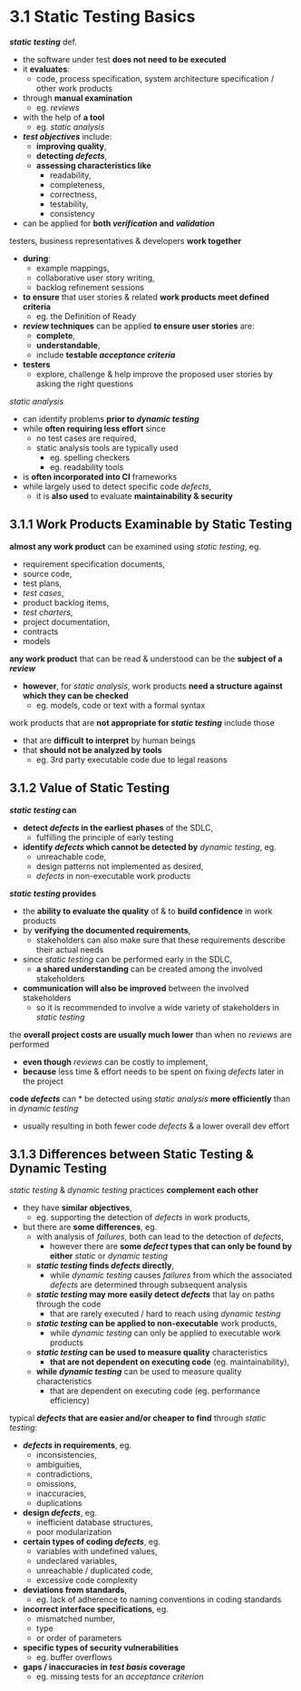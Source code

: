 # 3.1 Static Testing Basics

***static testing*** def.
* the software under test **does not need to be executed**
* it **evaluates**:
  + code, process specification, system architecture specification / other work products
* through **manual examination**
  + eg. *reviews*
* with the help of **a tool**
  + eg. *static analysis*
* ***test objectives*** include:
  + **improving quality**,
  + **detecting *defects***,
  + **assessing characteristics like**
    - readability,
    - completeness,
    - correctness,
    - testability,
    - consistency
* can be applied for **both *verification* and *validation***

testers, business representatives & developers **work together**
* **during**:
  + example mappings,
  + collaborative user story writing,
  + backlog refinement sessions
* **to ensure** that user stories & related **work products meet defined criteria**
  + eg. the Definition of Ready
* ***review* techniques** can be applied **to ensure user stories** are:
    - **complete**,
    - **understandable**,
    - include **testable *acceptance criteria***
* **testers**
  + explore, challenge & help improve the proposed user stories by asking the right questions

*static analysis*
* can identify problems **prior to *dynamic testing***
* while **often requiring less effort** since
  + no test cases are required,
  + static analysis tools are typically used
    - eg. spelling checkers
    - eg. readability tools
* is **often incorporated into CI** frameworks
* while largely used to detect specific code *defects*,
  + it is **also used** to evaluate **maintainability & security**

## 3.1.1 Work Products Examinable by Static Testing

**almost any work product** can be examined using *static testing*, eg.
* requirement specification documents,
* source code,
* test plans,
* *test cases*,
* product backlog items,
* *test charters*,
* project documentation,
* contracts
* models

**any work product** that can be read & understood can be the **subject of a *review***
* **however**, for *static analysis*, work products **need a structure against which they can be checked**
  + eg. models, code or text with a formal syntax

work products that are **not appropriate for *static testing*** include those
* that are **difficult to interpret** by human beings
* that **should not be analyzed by tools**
  + eg. 3rd party executable code due to legal reasons

## 3.1.2 Value of Static Testing

***static testing* can**
* **detect *defects* in the earliest phases** of the SDLC,
  + fulfilling the principle of early testing
* **identify *defects* which cannot be detected by** *dynamic testing*, eg.
  + unreachable code,
  + design patterns not implemented as desired,
  + *defects* in non-executable work products

***static testing* provides**
* the **ability to evaluate the quality** of & to **build confidence** in work products
* by **verifying the documented requirements**,
  + stakeholders can also make sure that these requirements describe their actual needs
* since *static testing* can be performed early in the SDLC,
  + **a shared understanding** can be created among the involved stakeholders
* **communication will also be improved** between the involved stakeholders
  + so it is recommended to involve a wide variety of stakeholders in *static testing*

the **overall project costs are usually much lower** than when no *reviews* are performed
* **even though** *reviews* can be costly to implement,
* **because** less time & effort needs to be spent on fixing *defects* later in the project

**code *defects*** can
* be detected using *static analysis* **more efficiently** than in *dynamic testing*
* usually resulting in both fewer code *defects* & a lower overall dev effort

## 3.1.3 Differences between Static Testing & Dynamic Testing

*static testing* & *dynamic testing* practices **complement each other**
* they have **similar objectives**,
  + eg. supporting the detection of *defects* in work products,
* but there are **some differences**, eg.
  + with analysis of *failures*, both can lead to the detection of *defects*,
    - however there are **some *defect* types that can only be found by either** *static* or *dynamic testing*
  + ***static testing* finds *defects* directly**,
    - while *dynamic testing* causes *failures* from which the associated *defects* are determined through subsequent analysis
  + ***static testing* may more easily detect *defects*** that lay on paths through the code
    - that are rarely executed / hard to reach using *dynamic testing*
  + ***static testing* can be applied to non-executable** work products,
    - while *dynamic testing* can only be applied to executable work products
  + ***static testing* can be used to measure quality** characteristics
    - **that are not dependent on executing code** (eg. maintainability),
  + **while *dynamic testing*** can be used to measure quality characteristics
    - that are dependent on executing code (eg. performance efficiency)

typical ***defects* that are easier and/or cheaper to find** through *static testing*:
* ***defects* in requirements**, eg.
  + inconsistencies,
  + ambiguities,
  + contradictions,
  + omissions,
  + inaccuracies,
  + duplications
* **design *defects***, eg.
  + inefficient database structures,
  + poor modularization
* **certain types of coding *defects***, eg.
  + variables with undefined values,
  + undeclared variables,
  + unreachable / duplicated code,
  + excessive code complexity
* **deviations from standards**,
  + eg. lack of adherence to naming conventions in coding standards
* **incorrect interface specifications**, eg.
  + mismatched number,
  + type
  + or order of parameters
* **specific types of security vulnerabilities**
  + eg. buffer overflows
* **gaps / inaccuracies in *test basis* coverage**
  + eg. missing tests for an *acceptance criterion*



